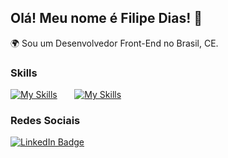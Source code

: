 Olá! Meu nome é Filipe Dias! 🙂
---
🌍 Sou um Desenvolvedor Front-End no Brasil, CE.

### Skills
[![My Skills](https://skillicons.dev/icons?i=html,css,js,react,tailwind)](https://skillicons.dev) &nbsp;&nbsp;&nbsp;&nbsp;&nbsp; [![My Skills](https://skillicons.dev/icons?i=figma)](https://skillicons.dev) 

### Redes Sociais
<div id="badges">
  <a href="https://www.linkedin.com/in/filipediass/">
    <img src="https://img.shields.io/badge/LinkedIn-blue?style=for-the-badge&logo=linkedin&logoColor=white" alt="LinkedIn Badge"/>
  </a>
</div>
